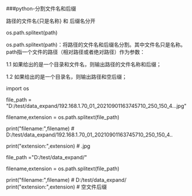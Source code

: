 ###python-分割文件名和后缀

路径的文件名{只是名称} 和 后缀名分开

os.path.splitext(path)

os.path.splitext(path)：将路径的文件名和后缀名分割。其中文件名只是名称。
path指一个文件的路径（相对路径或者绝对路径）作为参数：

1.1 如果给出的是一个目录和文件名，则输出路径的文件名称和后缀；

1.2 如果给出的是一个目录名，则输出路径和空后缀；

import os

file_path = "D:/test/data_expand/192.168.1.70_01_20210901163745710_250_150_4...jpg"

filename,extension = os.path.splitext(file_path)

print("filename:",filename)   # D:/test/data_expand/192.168.1.70_01_20210901163745710_250_150_4..

print("extension:",extension) # .jpg

file_path ="D:/test/data_expand/"

filename,extension = os.path.splitext(file_path)

print("filename:",filename)         # D:/test/data_expand/
print("extension:",extension)       # 空文件后缀
